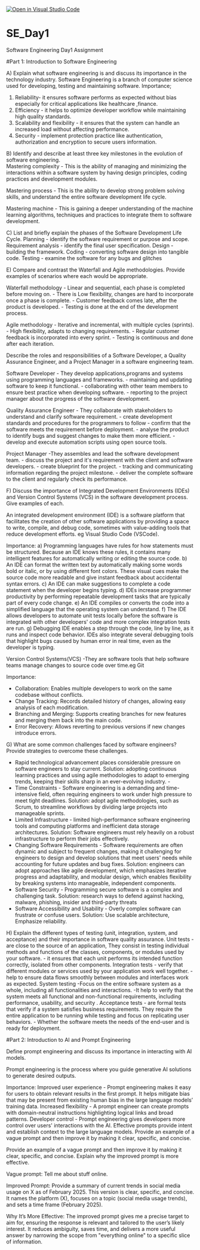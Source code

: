 [![Open in Visual Studio Code](https://classroom.github.com/assets/open-in-vscode-2e0aaae1b6195c2367325f4f02e2d04e9abb55f0b24a779b69b11b9e10269abc.svg)](https://classroom.github.com/online_ide?assignment_repo_id=18413819&assignment_repo_type=AssignmentRepo)
# SE_Day1
Software Engineering Day1 Assignment

#Part 1: Introduction to Software Engineering

A) Explain what software engineering is and discuss its importance in the technology industry.
 Software Engineering is a branch of computer science used for developing, testing and maintaining software.
 Importance;
 1. Reliability- it ensures software performs as expected without bias especially for critical applications like healthcare 
    ,finance.
 2. Efficiency - it helps to optimize developer workflow while maintaining high quality standards.
 3. Scalability and flexibility - it ensures that the system can handle an increased load without affecting performance.
 4. Security - implement protection practice like authentication, authorization and encryption to secure users information.


 B) Identify and describe at least three key milestones in the evolution of software engineering.   
Mastering complexity - This is the ability of managing and minimizing the interactions within a software system by having design principles, coding practices and development modules.  

Mastering process - This is the ability to develop strong problem solving skills, and understand the entire software development life cycle.                                                                                                                      

Mastering machine - This is gaining a deeper understanding of the machine learning algorithms, techniques and practices to integrate them to software development.

C) List and briefly explain the phases of the Software Development Life Cycle.
    Planning - identify the software requirement or purpose and scope.
    Requirement analysis - identify the final user specification. 
    Design - building the framework. 
    Coding - converting software design into tangible code.
    Testing - examine the software for any bugs and glitches

E) Compare and contrast the Waterfall and Agile methodologies. Provide examples of scenarios where each would be appropriate.

Waterfall methodology - Linear and sequential, each phase is completed before moving on. 
      - There is Low flexibility, changes are hard to incorporate once a phase is complete.
      - Customer feedback comes late, after the product is developed.
      - Testing is done at the end of the development process.

Agile methodology - Iterative and incremental, with multiple cycles (sprints). 
      - High flexibility, adapts to changing requirements. 
      - Regular customer feedback is incorporated into every sprint. 
      - Testing is continuous and done after each iteration.

Describe the roles and responsibilities of a Software Developer, a Quality Assurance Engineer, and a Project Manager in a software engineering team.

Software Developer - They develop applications,programs and systems using programming languages and frameworks.
                   - maintaining and updating software to keep it functional. 
                   - collaborating with other team members to ensure best practice when developing software.
                   - reporting to the project manager about the progress of the software development.

Quality Assurance Engineer - They collaborate with stakeholders to understand and clarify software requirement.
                           - create development standards and procedures for the programmers to follow
                           - confirm that the software meets the requirement before deployment. 
                           - analyse the product to identify bugs and suggest changes to make them more efficient. 
                           - develop and execute automation scripts using open source tools.

Project Manager -They assembles and lead the software development team.
                - discuss the project and it's requirement with the client and software developers.
                - create blueprint for the project.
                - tracking and communicating information regarding the project milestone.
                - deliver the complete software to the client and regularly check its performance.

F) Discuss the importance of Integrated Development Environments (IDEs) and Version Control Systems (VCS) in the software development process. Give examples of each.

An integrated development environment (IDE) is a software platform that facilitates the creation of other software applications by providing a space to write, compile, and debug code, sometimes with value-adding tools that reduce development efforts. eg Visual Studio Code (VSCode).
 
 Importance:
a) Programming languages have rules for how statements must be structured. Because an IDE knows these rules, it contains many 
   intelligent features for automatically writing or editing the source code.
b) An IDE can format the written text by automatically making some words bold or italic, or by using different font colors. These 
   visual cues make the source code more readable and give instant feedback about accidental syntax errors.
c) An IDE can make suggestions to complete a code statement when the developer begins typing.
d) IDEs increase programmer productivity by performing repeatable development tasks that are typically part of every code change. 
e) An IDE compiles or converts the code into a simplified language that the operating system can understand. 
f) The IDE allows developers to automate unit tests locally before the software is integrated with other developers' code and 
   more complex integration tests are run.
g) Debugging IDE enables a step through the code, line by line, as it runs and inspect code behavior. IDEs also integrate several 
   debugging tools that highlight bugs caused by human error in real time, even as the developer is typing.

Version Control Systems(VCS) -They are software tools that help software teams manage changes to source code over time.eg Git

Importance:
  - Collaboration: Enables multiple developers to work on the same codebase without conflicts.
  - Change Tracking: Records detailed history of changes, allowing easy analysis of each modification. 
  - Branching and Merging: Supports creating branches for new features and merging them back into the main code.
  - Error Recovery: Allows reverting to previous versions if new changes introduce errors.

G) What are some common challenges faced by software engineers? Provide strategies to overcome these challenges.
- Rapid technological advancement places considerable pressure on software engineers to stay current.
     Solution: adopting continuous learning practices and using agile methodologies to adapt to emerging trends, keeping their 
               skills sharp in an ever-evolving industry. -
- Time Constraints - Software engineering is a demanding and time-intensive field, often requiring engineers to work under high 
                     pressure to meet tight deadlines.
     Solution: adopt agile methodologies, such as Scrum, to streamline workflows by dividing large projects into manageable 
               sprints. 
- Limited Infrastructure - limited high-performance software engineering tools and computing platforms and inefficient data 
                           storage architectures. 
      Solution: Software engineers must rely heavily on a robust infrastructure to perform their jobs effectively.
- Changing Software Requirements - Software requirements are often dynamic and subject to frequent changes, making it 
                                   challenging for engineers to design and develop solutions that meet users' needs while 
                                   accounting for future updates and bug fixes. 
      Solution: engineers can adopt approaches like agile development, which emphasizes iterative progress and adaptability, and 
                modular design, which enables flexibility by breaking systems into manageable, independent components.
- Software Security - Programming secure software is a complex and challenging task. 
            Solution: research ways to defend against hacking, malware, phishing, insider and third-party threats
- Software Accessibility and Usability - Overly complex software can frustrate or confuse users. 
           Solution: Use scalable architecture, Emphasize reliability.

H) Explain the different types of testing (unit, integration, system, and acceptance) and their importance in software quality assurance.
 Unit tests - are close to the source of an application, They consist in testing individual methods and functions of the 
              classes, components, or modules used by your software. 
            - it ensures that each unit performs its intended function correctly, 
              isolated from other components.
 Integration tests - verify that different modules or services used by your application work well together.
                   - help to ensure data flows smoothly between modules and interfaces work as expected.
 System testing -Focus on the entire software system as a whole, including all functionalities and interactions.
                -It help to verify that the system meets all functional and non-functional requirements, including performance, 
                 usability, and security .
Acceptance tests - are formal tests that verify if a system satisfies business requirements. They require the entire application 
                   to be running while testing and focus on replicating user behaviors. 
                 - Whether the software meets the needs of the end-user and is ready for deployment.


#Part 2: Introduction to AI and Prompt Engineering


Define prompt engineering and discuss its importance in interacting with AI models.

Prompt engineering is the process where you guide generative AI solutions to generate desired outputs.

Importance:
Improved user experience - Prompt engineering makes it easy for users to obtain relevant results in the first prompt. It helps mitigate bias that may be present from existing human bias in the large language models’ training data.
Increased flexibility - A prompt engineer can create prompts with domain-neutral instructions highlighting logical links and broad patterns.
Developer control - Prompt engineering gives developers more control over users' interactions with the AI. Effective prompts provide intent and establish context to the large language models. Provide an example of a vague prompt and then improve it by making it clear, specific, and concise.

Provide an example of a vague prompt and then improve it by making it clear, specific, and concise. Explain why the improved prompt is more effective.

Vague prompt: Tell me about stuff online.
 
 Improved Prompt: Provide a summary of current trends in social media usage on X as of February 2025.
This version is clear, specific, and concise. It names the platform (X), focuses on a topic (social media usage trends), and sets a time frame (February 2025).

Why It’s More Effective: The improved prompt gives me a precise target to aim for, ensuring the response is relevant and tailored to the user’s likely interest. It reduces ambiguity, saves time, and delivers a more useful answer by narrowing the scope from "everything online" to a specific slice of information.


